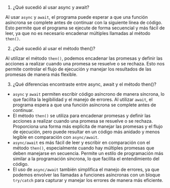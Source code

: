 1. ¿Qué sucedió al usar async y await?

Al usar `async` y `await`, el programa puede esperar a que una función asíncrona se complete antes de continuar con la siguiente línea de código. Esto permite que el programa se ejecute de forma secuencial y más fácil de leer, ya que no es necesario encadenar múltiples llamadas al método `then()`.

2. ¿Qué sucedió al usar el método then()?

Al utilizar el método `then()`, podemos encadenar las promesas y definir las acciones a realizar cuando una promesa se resuelve o se rechaza. Esto nos permite controlar el flujo de ejecución y manejar los resultados de las promesas de manera más flexible.

3. ¿Qué diferencias encontraste entre async, await y el método then()?

- `async` y `await` permiten escribir código asíncrono de manera síncrona, lo que facilita la legibilidad y el manejo de errores. Al utilizar `await`, el programa espera a que una función asíncrona se complete antes de continuar.
- El método `then()` se utiliza para encadenar promesas y definir las acciones a realizar cuando una promesa se resuelve o se rechaza. Proporciona una forma más explícita de manejar las promesas y el flujo de ejecución, pero puede resultar en un código más anidado y menos legible en comparación con `async/await`.
- `async/await` es más fácil de leer y escribir en comparación con el método `then()`, especialmente cuando hay múltiples promesas que deben manejarse en secuencia. Permite un estilo de programación más similar a la programación síncrona, lo que facilita el entendimiento del código.
- El uso de `async/await` también simplifica el manejo de errores, ya que podemos envolver las llamadas a funciones asíncronas con un bloque `try/catch` para capturar y manejar los errores de manera más eficiente.
